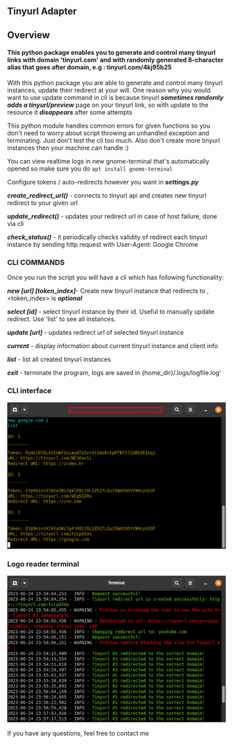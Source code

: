 
## Tinyurl Adapter

## Overview
#### This python package enables you to generate and control many tinyurl links with domain 'tinyurl.com' and with randomly generated 8-character alias that goes after domain, e.g : tinyurl.com/4kj95b25

With this python package you are able to generate and control many tinyurl instances, update their redirect at your will.
One reason why you would want to use update command in cli is because tinyurl ***sometimes randomly adds a tinyurl/preview***
page on your tinyurl link, so with update to the resource it ***disappears*** after some attempts

This python module handles common errors for given functions so you don't need to worry about script throwing an
unhandled exception and terminating. Just don't test the cli too much. Also don't create more tinyurl instances
 then your machine can handle :)

You can view realtime logs in new gnome-terminal that's automatically opened so make sure you do ```apt install gnome-terminal```

Configure tokens / auto-redirects however you want in ***settings.py***

***create_redirect_url()*** - connects to tinyurl api and creates new tinyurl redirect to your given url

***update_redirect()*** - updates your redirect url in case of host failure, done via cli

***check_status()*** - it periodically checks validity of redirect each tinyurl instance
                 by sending http request with User-Agent: Google Chrome

### CLI COMMANDS

 Once you run the script you will have a cli which has following functionality:

***new [url] [token_index]***- Create new tinyurl instance that redirects to <url>, <token_index> is ***optional***

***select [id]*** - select tinyurl instance by their id. Useful to manually update redirect. Use 'list' to see all instances.

***update [url]*** - updates redirect url of selected tinyurl instance

***current*** - display information about current tinyurl instance and client info

***list*** - list all created tinyurl instances

***exit*** - terminate the program, logs are saved in {home_dir}/.logs/logfile.log'
### CLI interface
![cli.png](cli.png)
### Logo reader terminal
![log_read.png](log_read.png)

If you have any questions, feel free to contact me